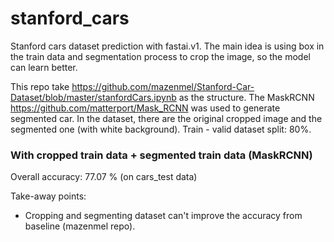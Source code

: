 # stanford_cars
Stanford cars dataset prediction with fastai.v1. The main idea is using box in the train data and segmentation process to crop the image, so the model can learn better. 

This repo take https://github.com/mazenmel/Stanford-Car-Dataset/blob/master/stanfordCars.ipynb as the structure. The MaskRCNN https://github.com/matterport/Mask_RCNN was used to generate segmented car. In the dataset, there are the original cropped image and the segmented one (with white background). Train - valid dataset split: 80%.

### With cropped train data + segmented train data (MaskRCNN)
Overall accuracy: 77.07 % (on cars_test data)

Take-away points:
- Cropping and segmenting dataset can't improve the accuracy from baseline (mazenmel repo).
